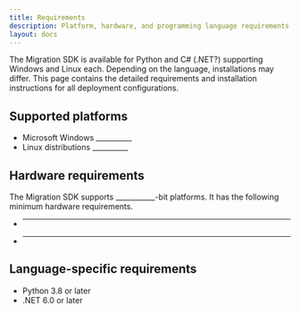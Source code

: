 ```yaml
---
title: Requirements
description: Platform, hardware, and programming language requirements for using the Tableau Migration SDK.
layout: docs
---
```


The Migration SDK is available for Python and C# (.NET?) supporting Windows and Linux each. Depending on the language, installations may differ. This page contains the detailed requirements and installation instructions for all deployment configurations.

## Supported platforms

* Microsoft Windows __________
* Linux distributions __________

## Hardware requirements

The Migration SDK supports ___________-bit platforms. It has the following minimum hardware requirements.
* ---
* ---

## Language-specific requirements

* Python 3.8 or later
* .NET 6.0 or later

